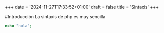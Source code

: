 +++
date = '2024-11-27T17:33:52+01:00'
draft = false
title = 'Sintaxis'
+++

#Introducción 
La sintaxis de php es muy sencilla
```php
echo "hola";

```

